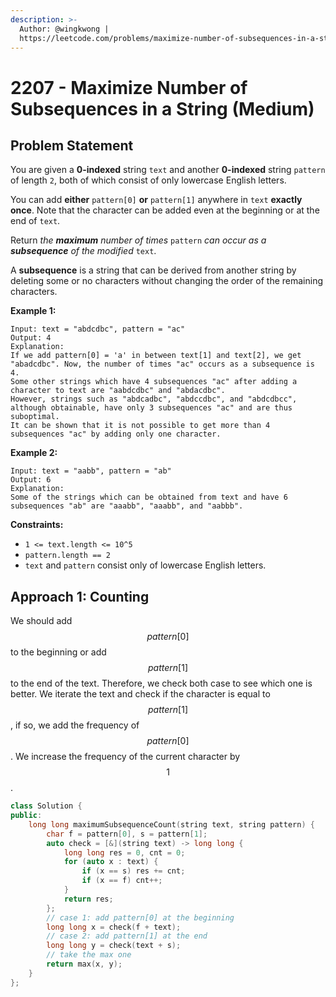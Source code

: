 ```yaml
---
description: >-
  Author: @wingkwong |
  https://leetcode.com/problems/maximize-number-of-subsequences-in-a-string/
---
```


# 2207 - Maximize Number of Subsequences in a String (Medium)

## Problem Statement

You are given a **0-indexed** string `text` and another **0-indexed** string `pattern` of length `2`, both of which consist of only lowercase English letters.

You can add **either** `pattern[0]` **or** `pattern[1]` anywhere in `text` **exactly once**. Note that the character can be added even at the beginning or at the end of `text`.

Return _the **maximum** number of times_ `pattern` _can occur as a **subsequence** of the modified_ `text`.

A **subsequence** is a string that can be derived from another string by deleting some or no characters without changing the order of the remaining characters.



**Example 1:**

```
Input: text = "abdcdbc", pattern = "ac"
Output: 4
Explanation:
If we add pattern[0] = 'a' in between text[1] and text[2], we get "abadcdbc". Now, the number of times "ac" occurs as a subsequence is 4.
Some other strings which have 4 subsequences "ac" after adding a character to text are "aabdcdbc" and "abdacdbc".
However, strings such as "abdcadbc", "abdccdbc", and "abdcdbcc", although obtainable, have only 3 subsequences "ac" and are thus suboptimal.
It can be shown that it is not possible to get more than 4 subsequences "ac" by adding only one character.
```

**Example 2:**

```
Input: text = "aabb", pattern = "ab"
Output: 6
Explanation:
Some of the strings which can be obtained from text and have 6 subsequences "ab" are "aaabb", "aaabb", and "aabbb".
```

**Constraints:**

* `1 <= text.length <= 10^5`
* `pattern.length == 2`
* `text` and `pattern` consist only of lowercase English letters.

## Approach 1: Counting

We should add $$pattern[0]$$ to the beginning or add $$pattern[1]$$ to the end of the text. Therefore, we check both case to see which one is better. We iterate the text and check if the character is equal to $$pattern[1]$$, if so, we add the frequency of $$pattern[0]$$. We increase the frequency of the current character by $$1$$.

```cpp
class Solution {
public:
    long long maximumSubsequenceCount(string text, string pattern) {
        char f = pattern[0], s = pattern[1];
        auto check = [&](string text) -> long long {
            long long res = 0, cnt = 0;
            for (auto x : text) {
                if (x == s) res += cnt;
                if (x == f) cnt++;
            }
            return res;
        };
        // case 1: add pattern[0] at the beginning
        long long x = check(f + text);
        // case 2: add pattern[1] at the end
        long long y = check(text + s);
        // take the max one
        return max(x, y);
    }
};
```
